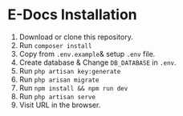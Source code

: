 # E-Docs Installation

 1. Download or clone this repository.
 2. Run `composer install`
 3. Copy from `.env.example`& setup `.env` file.
 4. Create database & Change `DB_DATABASE` in `.env`.
 5. Run `php artisan key:generate`
 6. Run `php arisan migrate`
 7. Run `npm install && npm run dev`
 8. Run `php artisan serve`
 9. Visit URL in the browser. 
